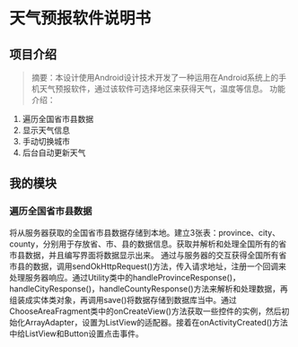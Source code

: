 # 天气预报软件说明书 #


 ## 项目介绍 ##


> 摘要：本设计使用Android设计技术开发了一种运用在Android系统上的手机天气预报软件，通过该软件可选择地区来获得天气，温度等信息。
> 功能介绍：
1. 遍历全国省市县数据
2. 显示天气信息
3. 手动切换城市
4. 后台自动更新天气

## 我的模块 ##
### 遍历全国省市县数据 ###
将从服务器获取的全国省市县数据存储到本地。建立3张表：province、city、county，分别用于存放省、市、县的数据信息。获取并解析和处理全国所有的省市县数据，并且编写界面将数据显示出来。
通过与服务器的交互获得全国所有省市县的数据，调用sendOkHttpRequest()方法，传入请求地址，注册一个回调来处理服务器响应。通过Utility类中的handleProvinceResponse()，handleCityResponse()，handleCountyResponse()方法来解析和处理数据，再组装成实体类对象，再调用save()将数据存储到数据库当中。通过ChooseAreaFragment类中的onCreateView()方法获取一些控件的实例，然后初始化ArrayAdapter，设置为ListView的适配器。接着在onActivityCreated()方法中给ListView和Button设置点击事件。
